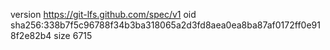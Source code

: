 version https://git-lfs.github.com/spec/v1
oid sha256:338b7f5c96788f34b3ba318065a2d3fd8aea0ea8ba87af0172ff0e918f2e82b4
size 6715
